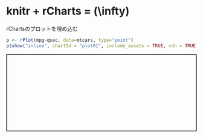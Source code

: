 # knitr + rCharts = \(\infty\)




<!-- IDによってスタイルを設定しています -->
<style>
#plot01 { border: solid 2px; }
</style>

rChartsのプロットを埋め込む


```r
p <- rPlot(mpg~qsec, data=mtcars, type="point")
p$show("inline", chartId = "plot01", include_assets = TRUE, cdn = TRUE)
```

<script type='text/javascript' src=http://ramnathv.github.io/rCharts/libraries/widgets/polycharts/js/polychart2.standalone.js></script> 
 <style>
  .rChart {
    display: block;
    margin-left: auto; 
    margin-right: auto;
    width: 500px;
    height: 200px;
  }  
  </style>
<div id = 'plot01' class = 'rChart polycharts'></div>
<script type='text/javascript'>
    var chartParams = {
 "dom": "plot01",
"width":    500,
"height":    200,
"layers": [
 {
 "x": "qsec",
"y": "mpg",
"data": {
 "mpg": [     21,     21,   22.8,   21.4,   18.7,   18.1,   14.3,   24.4,   22.8,   19.2,   17.8,   16.4,   17.3,   15.2,   10.4,   10.4,   14.7,   32.4,   30.4,   33.9,   21.5,   15.5,   15.2,   13.3,   19.2,   27.3,     26,   30.4,   15.8,   19.7,     15,   21.4 ],
"cyl": [      6,      6,      4,      6,      8,      6,      8,      4,      4,      6,      6,      8,      8,      8,      8,      8,      8,      4,      4,      4,      4,      8,      8,      8,      8,      4,      4,      4,      8,      6,      8,      4 ],
"disp": [    160,    160,    108,    258,    360,    225,    360,  146.7,  140.8,  167.6,  167.6,  275.8,  275.8,  275.8,    472,    460,    440,   78.7,   75.7,   71.1,  120.1,    318,    304,    350,    400,     79,  120.3,   95.1,    351,    145,    301,    121 ],
"hp": [    110,    110,     93,    110,    175,    105,    245,     62,     95,    123,    123,    180,    180,    180,    205,    215,    230,     66,     52,     65,     97,    150,    150,    245,    175,     66,     91,    113,    264,    175,    335,    109 ],
"drat": [    3.9,    3.9,   3.85,   3.08,   3.15,   2.76,   3.21,   3.69,   3.92,   3.92,   3.92,   3.07,   3.07,   3.07,   2.93,      3,   3.23,   4.08,   4.93,   4.22,    3.7,   2.76,   3.15,   3.73,   3.08,   4.08,   4.43,   3.77,   4.22,   3.62,   3.54,   4.11 ],
"wt": [   2.62,  2.875,   2.32,  3.215,   3.44,   3.46,   3.57,   3.19,   3.15,   3.44,   3.44,   4.07,   3.73,   3.78,   5.25,  5.424,  5.345,    2.2,  1.615,  1.835,  2.465,   3.52,  3.435,   3.84,  3.845,  1.935,   2.14,  1.513,   3.17,   2.77,   3.57,   2.78 ],
"qsec": [  16.46,  17.02,  18.61,  19.44,  17.02,  20.22,  15.84,     20,   22.9,   18.3,   18.9,   17.4,   17.6,     18,  17.98,  17.82,  17.42,  19.47,  18.52,   19.9,  20.01,  16.87,   17.3,  15.41,  17.05,   18.9,   16.7,   16.9,   14.5,   15.5,   14.6,   18.6 ],
"vs": [      0,      0,      1,      1,      0,      1,      0,      1,      1,      1,      1,      0,      0,      0,      0,      0,      0,      1,      1,      1,      1,      0,      0,      0,      0,      1,      0,      1,      0,      0,      0,      1 ],
"am": [      1,      1,      1,      0,      0,      0,      0,      0,      0,      0,      0,      0,      0,      0,      0,      0,      0,      1,      1,      1,      0,      0,      0,      0,      0,      1,      1,      1,      1,      1,      1,      1 ],
"gear": [      4,      4,      4,      3,      3,      3,      3,      4,      4,      4,      4,      3,      3,      3,      3,      3,      3,      4,      4,      4,      3,      3,      3,      3,      3,      4,      5,      5,      5,      5,      5,      4 ],
"carb": [      4,      4,      1,      1,      2,      1,      4,      2,      2,      4,      4,      3,      3,      3,      4,      4,      4,      1,      2,      1,      1,      2,      2,      4,      2,      1,      2,      2,      4,      6,      8,      2 ] 
},
"facet": null,
"type": "point" 
} 
],
"facet": [],
"guides": [],
"coord": [],
"id": "plot01" 
}
    _.each(chartParams.layers, function(el){
        el.data = polyjs.data(el.data)
    })
    var graph_plot01 = polyjs.chart(chartParams);
</script>

